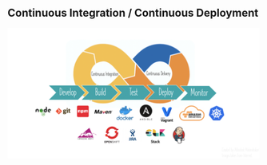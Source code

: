 

## Continuous Integration / Continuous Deployment
<img src="Pipeline-Picture.png" alt="hi" class="inline"/>
